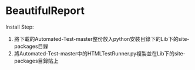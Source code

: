 # BeautifulReport
Install Step:
  1. 將下載的Automated-Test-master整份放入python安裝目錄下的Lib下的site-packages目錄
  2. 將Automated-Test-master中的HTMLTestRunner.py複製並在Lib下的site-packages目錄貼上
